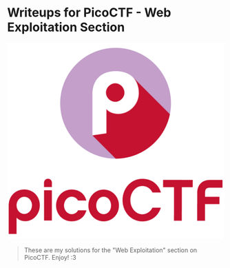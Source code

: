 # Writeups for PicoCTF - Web Exploitation Section 
![image info](picoCTF-logo.png)

> These are my solutions for the "Web Exploitation" section on PicoCTF. Enjoy! :3